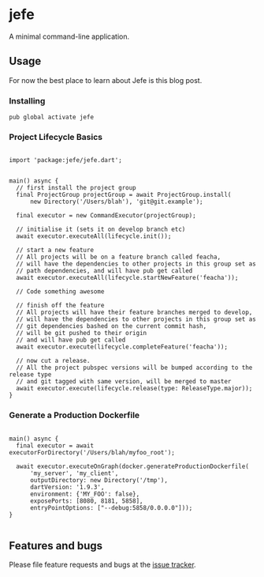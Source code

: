 # jefe

A minimal command-line application.

## Usage

For now the best place to learn about Jefe is this blog post.



### Installing


```
pub global activate jefe
```


### Project Lifecycle Basics

```

import 'package:jefe/jefe.dart';


main() async {
  // first install the project group
  final ProjectGroup projectGroup = await ProjectGroup.install(
      new Directory('/Users/blah'), 'git@git.example');

  final executor = new CommandExecutor(projectGroup);

  // initialise it (sets it on develop branch etc)
  await executor.executeAll(lifecycle.init());

  // start a new feature
  // All projects will be on a feature branch called feacha,
  // will have the dependencies to other projects in this group set as
  // path dependencies, and will have pub get called
  await executor.executeAll(lifecycle.startNewFeature('feacha'));

  // Code something awesome

  // finish off the feature
  // All projects will have their feature branches merged to develop,
  // will have the dependencies to other projects in this group set as
  // git dependencies bashed on the current commit hash,
  // will be git pushed to their origin
  // and will have pub get called
  await executor.execute(lifecycle.completeFeature('feacha'));

  // now cut a release.
  // All the project pubspec versions will be bumped according to the release type
  // and git tagged with same version, will be merged to master
  await executor.execute(lifecycle.release(type: ReleaseType.major));
}

```

### Generate a Production Dockerfile

```

main() async {
  final executor = await executorForDirectory('/Users/blah/myfoo_root');

  await executor.executeOnGraph(docker.generateProductionDockerfile(
      'my_server', 'my_client',
      outputDirectory: new Directory('/tmp'),
      dartVersion: '1.9.3',
      environment: {'MY_FOO': false},
      exposePorts: [8080, 8181, 5858],
      entryPointOptions: ["--debug:5858/0.0.0.0"]));
}


```


## Features and bugs

Please file feature requests and bugs at the [issue tracker][tracker].

[tracker]: https://github.com/Andersmholmgren/jefe/issues
